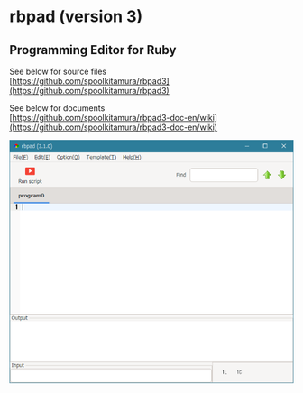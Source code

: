# rbpad (version 3)

## Programming Editor for Ruby

See below for source files  
[https://github.com/spoolkitamura/rbpad3](https://github.com/spoolkitamura/rbpad3)

See below for documents  
[https://github.com/spoolkitamura/rbpad3-doc-en/wiki](https://github.com/spoolkitamura/rbpad3-doc-en/wiki)

![](rbpad3_en.png)


